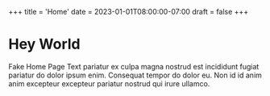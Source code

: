 +++
title = 'Home'
date = 2023-01-01T08:00:00-07:00
draft = false
+++

# Hey World
Fake Home Page Text pariatur ex culpa magna nostrud est incididunt fugiat
pariatur do dolor ipsum enim. Consequat tempor do dolor eu. Non id id anim anim
excepteur excepteur pariatur nostrud qui irure ullamco.
